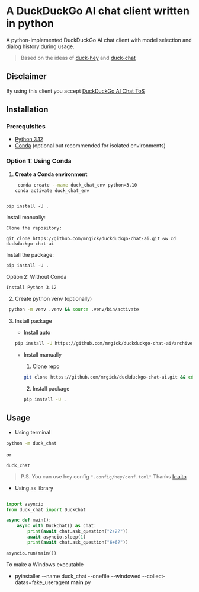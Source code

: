 # A DuckDuckGo AI chat client written in python

A python-implemented DuckDuckGo AI chat client with model selection and dialog history during usage.

> Based on the ideas of [duck-hey](https://github.com/b1ek/hey) and [duck-chat](https://github.com/mrgick/duck_chat)

## Disclaimer

By using this client you accept [DuckDuckGo AI Chat ToS](https://duckduckgo.com/aichat/privacy-terms)

## Installation

### Prerequisites

- [Python 3.12](https://www.python.org/downloads/)
- [Conda](https://docs.conda.io/en/latest/miniconda.html) (optional but recommended for isolated environments)

### Option 1: Using Conda

1. **Create a Conda environment**

   ```bash
    conda create --name duck_chat_env python=3.10
   conda activate duck_chat_env
   ```

   ```

   ```

``pip install -U .``

Install manually:

    Clone the repository:

``git clone https://github.com/mrgick/duckduckgo-chat-ai.git && cd duckduckgo-chat-ai``

Install the package:

``pip install -U .``

Option 2: Without Conda

    Install Python 3.12

2. Create python venv (optionally)

```bash
 python -m venv .venv && source .venv/bin/activate
```

3. Install package

   - Install auto

   ```bash
   pip install -U https://github.com/mrgick/duckduckgo-chat-ai/archive/master.zip
   ```

   - Install manually

     1. Clone repo

     ```bash
     git clone https://github.com/mrgick/duckduckgo-chat-ai.git && cd duckduckgo-chat-ai
     ```

     2. Install package

     ```bash
     pip install -U .
     ```

## Usage

- Using terminal

```bash
python -m duck_chat
```

or

```
duck_chat
```

> P.S. You can use hey config ``".config/hey/conf.toml"`` Thanks [k-aito](https://github.com/mrgick/duckduckgo-chat-ai/pull/1)

- Using as library

```py

import asyncio
from duck_chat import DuckChat

async def main():
    async with DuckChat() as chat:
        print(await chat.ask_question("2+2?"))
        await asyncio.sleep(1)
        print(await chat.ask_question("6+6?"))

asyncio.run(main())

```

To make a Windows executable

- pyinstaller --name duck_chat --onefile --windowed --collect-datas=fake_useragent __main__.py
